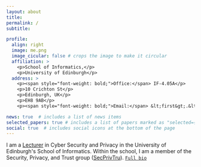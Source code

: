 ```yaml
---
layout: about
title:
permalink: /
subtitle: 

profile:
  align: right
  image: me.png
  image_cicular: false # crops the image to make it circular
  affiliation: >
    <p>School of Informatics,</p>
    <p>University of Edinburgh</p>
  address: >
    <p><span style="font-weight: bold;">Office:</span> IF-4.05A</p>
    <p>10 Crichton St</p>
    <p>Edinburgh, UK</p>
    <p>EH8 9AB</p>
    <p><span style="font-weight: bold;">Email:</span> &lt;first&gt;.&lt;last&gt;@ed.ac.uk</p>

news: true  # includes a list of news items
selected_papers: true # includes a list of papers marked as "selected={true}"
social: true  # includes social icons at the bottom of the page
---
```


I am a <a href="https://en.wikipedia.org/wiki/Lecturer#Comparison">Lecturer</a> in Cyber Security and Privacy in the University of Edinburgh's School of Informatics. Within the school, I am a member of the Security, Privacy, and Trust group ([SecPrivTru](https://web.inf.ed.ac.uk/security-privacy)). [`Full bio`](/bio)

